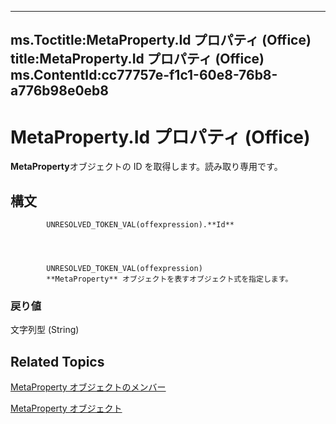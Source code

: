 

---
ms.Toctitle:MetaProperty.Id プロパティ (Office)
title:MetaProperty.Id プロパティ (Office)
ms.ContentId:cc77757e-f1c1-60e8-76b8-a776b98e0eb8
---
# MetaProperty.Id プロパティ (Office)




**MetaProperty**オブジェクトの ID を取得します。読み取り専用です。

## 構文

            UNRESOLVED_TOKEN_VAL(offexpression).**Id**




            UNRESOLVED_TOKEN_VAL(offexpression)
            **MetaProperty** オブジェクトを表すオブジェクト式を指定します。

### 戻り値
文字列型 (String)





## Related Topics

[MetaProperty オブジェクトのメンバー](97df3875-dd87-03b8-44f6-a8804d5ee1bd.md)

[MetaProperty オブジェクト](4379d183-9b80-92d8-1dd0-ac9be400e366.md)




